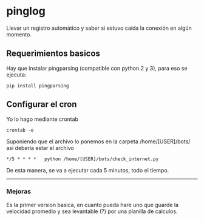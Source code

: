 # pinglog
Llevar un registro automático y saber si estuvo caída la conexión en algún momento.

## Requerimientos basicos
Hay que instalar pingparsing (compatible con python 2 y 3), para eso se ejecuta:
```
pip install pingparsing
```

## Configurar el cron
Yo lo hago mediante crontab
```
crontab -e
```
Suponiendo que el archivo lo ponemos en la carpeta /home/[USER]/bots/ asi deberia estar el archivo
```
*/5 * * * *   python /home/[USER]/bots/check_internet.py
```
De esta manera, se va a ejecutar cada 5 minutos, todo el tiempo.

***

### Mejoras
Es la primer version basica, en cuanto pueda hare uno que guarde la velocidad promedio y sea levantable (?) por una planilla de calculos.
